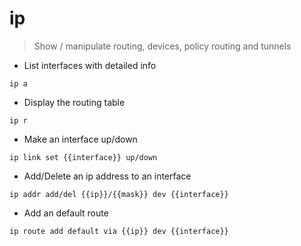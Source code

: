 # ip

> Show / manipulate routing, devices, policy routing and tunnels

- List interfaces with detailed info

`ip a`

- Display the routing table

`ip r`

- Make an interface up/down

`ip link set {{interface}} up/down`

- Add/Delete an ip address to an interface

`ip addr add/del {{ip}}/{{mask}} dev {{interface}}`

- Add an default route

`ip route add default via {{ip}} dev {{interface}}`
